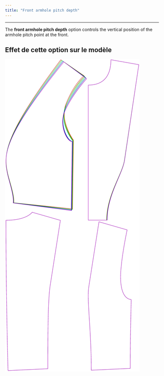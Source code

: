 ```yaml
---
title: "Front armhole pitch depth"
---
```


***

The **front armhole pitch depth** option controls the vertical position of the armhole pitch point at the front.

## Effet de cette option sur le modèle

![Cette image montre l'effet de cette option en superposant plusieurs variantes qui ont une valeur différente pour cette option](noble_frontarmholepitchdepth_sample.svg "Effet de cette option sur le modèle")
